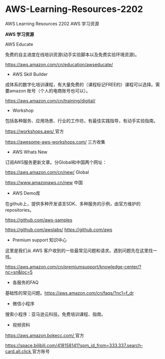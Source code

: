 # AWS-Learning-Resources-2202
AWS Learning Resources 2202 AWS 学习资源



**AWS 学习资源**

AWS Educate

免费的自主进度在线培训资源(动手实验脚本以及免费实验环境资源)。

https://aws.amazon.com/cn/education/awseducate/

 

- AWS Skill Builder

成体系的数字化培训课程，有大量免费的（课程标记FREE的）课程可以选择。需要amazon  账号（个人的电商账号也可以）。

https://aws.amazon.com/cn/training/digital/

 

- Workshop

包括各种服务、应用场景、行业的工作坊，有最佳实践指导，有动手实验指南。

[https://workshops.aws/ ](https://workshops.aws/)官方

https://awesome-aws-workshops.com/ 三方收集

 

- AWS Whats New

订阅AWS服务更新文章。分Global和中国两个网址：

 https://aws.amazon.com/cn/new/ Global

https://www.amazonaws.cn/new  中国

 

- AWS Demo库

在github上，提供多种开发语言SDK、多种服务的示例，由官方维护的repositories。

https://github.com/aws-samples

https://github.com/awslabs/ https://github.com/aws

 

- Premium support 知识中心

这里是我们从 AWS 客户收到的一些最常见问题和请求。遇到问题先在这里找一找。

https://aws.amazon.com/cn/premiumsupport/knowledge-center/?nc=sn&loc=5

 

- 各服务的FAQ

基础性的常见问题。https://aws.amazon.com/cn/faqs/?nc1=f_dr

 

- 微信小程序

搜索小程序：亚马逊云科技。免费培训课程、指南。

 

- 视频资料

[https://aws.amazon.bokecc.com/ ](https://aws.amazon.bokecc.com/)官方

[https://space.bilibili.com/418158141?spm_id_from=333.337.search-card.all.click ](https://space.bilibili.com/418158141?spm_id_from=333.337.search-card.all.click)官方账号
